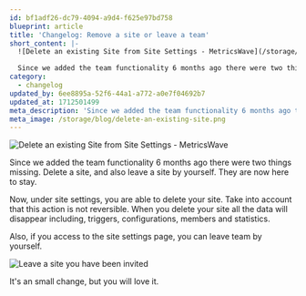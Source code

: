 ```yaml
---
id: bf1adf26-dc79-4094-a9d4-f625e97bd758
blueprint: article
title: 'Changelog: Remove a site or leave a team'
short_content: |-
  ![Delete an existing Site from Site Settings - MetricsWave](/storage/blog/delete-an-existing-site.png)

  Since we added the team functionality 6 months ago there were two things missing. Delete a site, and also leave a site by yourself. They are now here to stay.
category:
  - changelog
updated_by: 6ee8895a-52f6-44a1-a772-a0e7f04692b7
updated_at: 1712501499
meta_description: 'Since we added the team functionality 6 months ago there were two things missing. Delete a site, and also leave a site by yourself. They are now here to stay.'
meta_image: /storage/blog/delete-an-existing-site.png
---
```

![Delete an existing Site from Site Settings - MetricsWave](/storage/blog/delete-an-existing-site.png)

Since we added the team functionality 6 months ago there were two things missing. Delete a site, and also leave a site by yourself. They are now here to stay.

Now, under site settings, you are able to delete your site. Take into account that this action is not reversible. When you delete your site all the data will disappear including, triggers, configurations, members and statistics.

Also, if you access to the site settings page, you can leave team by yourself.

![Leave a site you have been invited](/storage/blog/leave-a-site.png)

It's an small change, but you will love it.